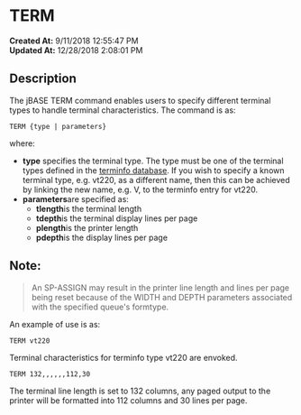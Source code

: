 # TERM

**Created At:** 9/11/2018 12:55:47 PM  
**Updated At:** 12/28/2018 2:08:01 PM  


## Description 

The jBASE TERM command enables users to specify different terminal types to handle terminal characteristics. The command is as:

```
TERM {type | parameters}
```

where:

- **type** specifies the terminal type. The type must be one of the terminal types defined in the [terminfo database](https://www.jbase.com/r99/knowledgebase/howto/general/common/CreateTerminfo/index.htm). If you wish to specify a known terminal type, e.g. vt220, as a different name, then this can be achieved by linking the new name, e.g. V, to the terminfo entry for vt220.
- **parameters**are specified as: 
    - **tlength**is the terminal length
    - **tdepth**is the terminal display lines per page
    - **plength**is the printer length
    - **pdepth**is the display lines per page




## Note:


> An SP-ASSIGN may result in the printer line length and lines per page being reset because of the WIDTH and DEPTH parameters associated with the specified queue's formtype.




An example of use is as:

```
TERM vt220
```

Terminal characteristics for terminfo type vt220 are envoked.



```
TERM 132,,,,,,112,30
```

The terminal line length is set to 132 columns, any paged output to the printer will be formatted into 112 columns and 30 lines per page.
